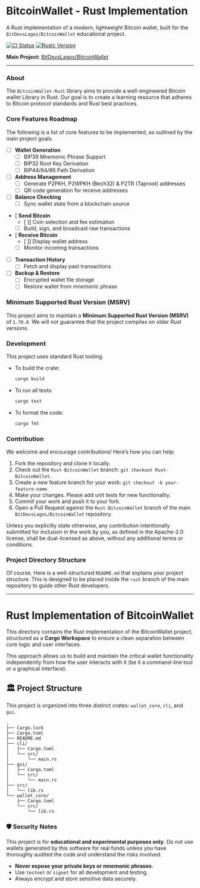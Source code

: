 # BitcoinWallet - Rust Implementation

A Rust implementation of a modern, lightweight Bitcoin wallet, built for the `BitDevsLagos/BitcoinWallet` educational project.

[![CI Status](https://img.shields.io/badge/CI-Pending-yellow.svg)](#)
[![Rustc Version](https://img.shields.io/badge/rustc-1.70%2B-orange.svg)](#)

**Main Project:** [BitDevsLagos/BitcoinWallet](https://github.com/BitDevsLagos/BitcoinWallet)

---

### About

The `BitcoinWallet-Rust` library aims to provide a well-engineered Bitcoin wallet Library in Rust. Our goal is to create a learning resource that adheres to Bitcoin protocol standards and Rust best practices.


### Core Features Roadmap

The following is a list of core features to be implemented, as outlined by the main project goals.

*   [ ] **Wallet Generation**
    *   [ ] BIP39 Mnemonic Phrase Support
    *   [ ] BIP32 Root Key Derivation
    *   [ ] BIP44/84/86 Path Derivation
*   [ ] **Address Management**
    *   [ ] Generate P2PKH, P2WPKH (Bech32) & P2TR (Taproot) addresses
    *   [ ] QR code generation for receive addresses
*   [ ] **Balance Checking**
    *   [ ] Sync wallet state from a blockchain source
*   [  **Send Bitcoin**
    *   [ ]] Coin selection and fee estimation
    *   [ ] Build, sign, and broadcast raw transactions
*   [  **Receive Bitcoin**
    *   [ ]] Display wallet address
    *   [ ] Monitor incoming transactions
*   [ ] **Transaction History**
    *   [ ] Fetch and display past transactions
*   [ ] **Backup & Restore**
    *   [ ] Encrypted wallet file storage
    *   [ ] Restore wallet from mnemonic phrase

### Minimum Supported Rust Version (MSRV)

This project aims to maintain a **Minimum Supported Rust Version (MSRV)** of `1.70.0`. We will not guarantee that the project compiles on older Rust versions.

### Development

This project uses standard Rust tooling.

*   To build the crate:
    ```bash
    cargo build
    ```
*   To run all tests:
    ```bash
    cargo test
    ```
*   To format the code:
    ```bash
    cargo fmt
    ```

### Contribution

We welcome and encourage contributions! Here’s how you can help:

1.  Fork the repository and clone it locally.
2.  Check out the `Rust-BitcoinWallet` branch: `git checkout Rust-BitcoinWallet`.
3.  Create a new feature branch for your work: `git checkout -b your-feature-name`.
4.  Make your changes. Please add unit tests for new functionality.
5.  Commit your work and push it to your fork.
6.  Open a Pull Request against the `Rust-BitcoinWallet` branch of the main `BitDevsLagos/BitcoinWallet` repository.

Unless you explicitly state otherwise, any contribution intentionally submitted for inclusion in the work by you, as defined in the Apache-2.0 license, shall be dual-licensed as above, without any additional terms or conditions.

### Project Directory Structure



Of course. Here is a well-structured `README.md` that explains your project structure. This is designed to be placed inside the `rust` branch of the main repository to guide other Rust developers.

---

# Rust Implementation of BitcoinWallet

This directory contains the Rust implementation of the BitcoinWallet project, structured as a **Cargo Workspace** to ensure a clean separation between core logic and user interfaces.

This approach allows us to build and maintain the critical wallet functionality independently from how the user interacts with it (be it a command-line tool or a graphical interface).

## 🏛️ Project Structure

This project is organized into three distinct crates: `wallet_core`, `cli`, and `gui`.

```
.
├── Cargo.lock
├── Cargo.toml
├── README.md
├── cli/
│   ├── Cargo.toml
│   └── src/
│       └── main.rs
├── gui/
│   ├── Cargo.toml
│   └── src/
│       └── main.rs
├── src/
│   └── lib.rs
└── wallet_core/
    ├── Cargo.toml
    └── src/
        └── lib.rs
```

### 🛡️ Security Notes

This project is for **educational and experimental purposes only**. Do not use wallets generated by this software for real funds unless you have thoroughly audited the code and understand the risks involved.

*   **Never expose your private keys or mnemonic phrases.**
*   Use `testnet` or `signet` for all development and testing.
*   Always encrypt and store sensitive data securely.